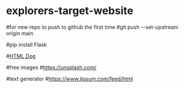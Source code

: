 # explorers-target-website

#for new repo to push to github the first time
#git push --set-upstream origin main

#pip install Flask

#[HTML Dog](https://www.htmldog.com/guides/html/)

#free images
#https://unsplash.com/

#text generator
#https://www.lipsum.com/feed/html